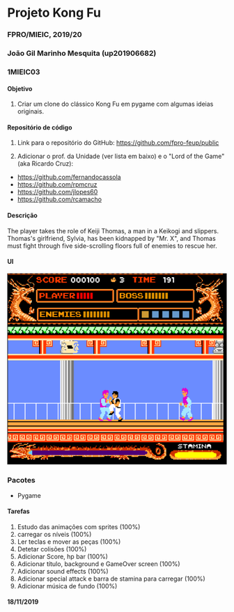# Projeto Kong Fu
### FPRO/MIEIC, 2019/20
### João Gil Marinho Mesquita (up201906682)
### 1MIEIC03

#### Objetivo

1. Criar um clone do clássico Kong Fu em pygame com algumas ideias originais.


#### Repositório de código

1) Link para o repositório do GitHub: https://github.com/fpro-feup/public

2) Adicionar o prof. da Unidade (ver lista em baixo) e o "Lord of the Game" (aka Ricardo Cruz):

- https://github.com/fernandocassola
- https://github.com/rpmcruz
- https://github.com/jlopes60
- https://github.com/rcamacho

#### Descrição

The player takes the role of Keiji Thomas, a man in a Keikogi and slippers. Thomas's girlfriend, Sylvia, has been kidnapped by "Mr. X", and Thomas must fight through five side-scrolling floors full of enemies to rescue her.

#### UI

![UI](https://github.com/monkin77/Kongfu/blob/master/UI.png)

### Pacotes

- Pygame

#### Tarefas

1. Estudo das animações com sprites (100%)
1. carregar os níveis (100%)
3. Ler teclas e mover as peças (100%)
4. Detetar colisões (100%)
5. Adicionar Score, hp bar (100%)
6. Adicionar título, background e GameOver screen (100%)
7. Adicionar sound effects (100%)
8. Adicionar special attack e barra de stamina para carregar (100%)
9. Adicionar música de fundo (100%)
#### 18/11/2019
